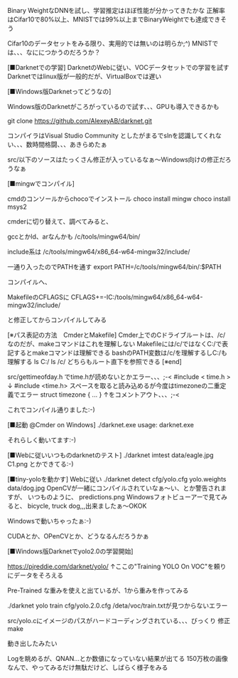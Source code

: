 ﻿Binary WeightなDNNを試し、学習推定はほぼ性能が分かってきたかな
正解率はCifar10で80%以上、MNISTでは99%以上までBinaryWeightでも達成できそう

Cifar10のデータセットをみる限り、実用的では無いのは明らか;^)
MNISTでは、、、なににつかうのだろうか？

[■Darknetでの学習]
DarknetのWebに従い、VOCデータセットでの学習を試す
Darknetではlinux版が一般的だが、VirtualBoxでは遅い

[■Windows版Darknetってどうなの]

Windows版のDarknetがころがっているので試す、、、GPUも導入できるかも

git clone https://github.com/AlexeyAB/darknet.git

コンパイラはVisual Studio Community
としたがまるでslnを認識してくれない、、、数時間格闘、、、あきらめたぁ

src/以下のソースはたっくさん修正が入っているなぁ～Windows向けの修正だろうなぁ

[■mingwでコンパイル]

cmdのコンソールからchocoでインストール
choco install mingw
choco install msys2

cmderに切り替えて、調べてみると、

gccとかld、arなんかも
/c/tools/mingw64/bin/

include系は
/c/tools/mingw64/x86_64-w64-mingw32/include/

一通り入ったのでPATHを通す
export PATH=/c/tools/mingw64/bin/:$PATH

コンパイルへ、

MakefileのCFLAGSに
CFLAGS+=-IC:/tools/mingw64/x86_64-w64-mingw32/include/

と修正してからコンパイルしてみる

[※パス表記の方法　CmderとMakefile]
Cmder上でのCドライブルートは、/c/なのだが、makeコマンドはこれを理解しない
Makefileには/c/ではなくC:/で表記するとmakeコマンドは理解できる
bashのPATH変数は/c/を理解するしC:/も理解する
ls C:/
ls /c/
どちらもルート直下を参照できる
[※end]

src/gettimeofday.h
でtime.hが読めないとかエラー、、、;-<
#include < time.h >
↓
#include <time.h>
スペースを取ると読み込めるが今度はtimezoneの二重定義でエラー
struct timezone
{
...
}
↑をコメントアウト、、、;-<

これでコンパイル通りました:-)

[■起動 @Cmder on Windows]
./darknet.exe
usage: darknet.exe <function>

それらしく動いてます:-)

[■Webに従いいつものdarknetのテスト]
./darknet imtest data/eagle.jpg
C1.png
とかできてる:-)

[■tiny-yoloを動かす]
Webに従い
./darknet detect cfg/yolo.cfg yolo.weights data/dog.jpg
OpenCVが一緒にコンパイルされていなぁ～い、とか警告されますが、
いつものように、
predictions.png
Windowsフォトビューアーで見てみると、
bicycle, truck dog,,,出来ましたぁ～OKOK

Windowsで動いちゃったぁ:-)

CUDAとか、OPenCVとか、どうなるんだろうかぁ

[■Windows版Darknetでyolo2.0の学習開始]

https://pjreddie.com/darknet/yolo/
↑ここの"Training YOLO On VOC"を頼りにデータをそろえる

Pre-Trained な重みを使えと出ているが、1から重みを作ってみる

./darknet yolo train cfg/yolo.2.0.cfg
/deta/voc/train.txtが見つからないエラー

src/yolo.cにイメージのパスがハードコーディングされている、、、びっくり
修正
make

動き出したみたい

Logを眺めるが、QNAN...とか数値になっていない結果が出てる
150万枚の画像なんで、やってみるだけ無駄だけど、しばらく様子をみる

